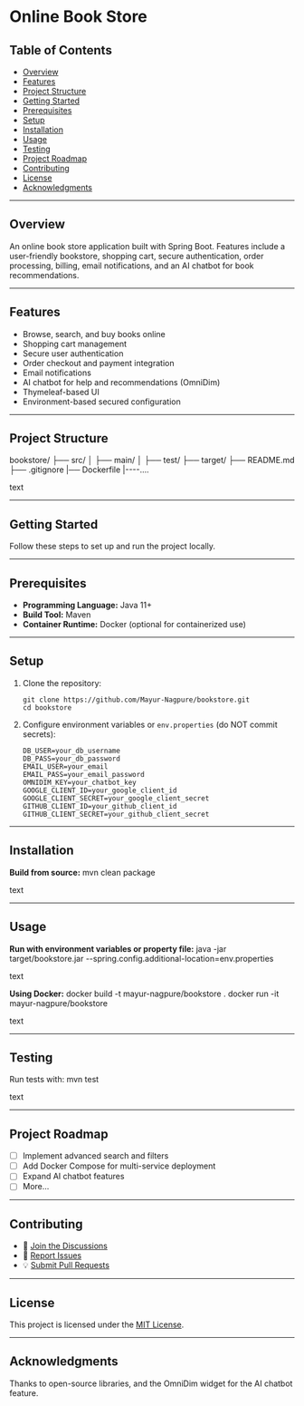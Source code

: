 # Online Book Store

## Table of Contents
- [Overview](#overview)
- [Features](#features)
- [Project Structure](#project-structure)
- [Getting Started](#getting-started)
- [Prerequisites](#prerequisites)
- [Setup](#setup)
- [Installation](#installation)
- [Usage](#usage)
- [Testing](#testing)
- [Project Roadmap](#project-roadmap)
- [Contributing](#contributing)
- [License](#license)
- [Acknowledgments](#acknowledgments)

---

## Overview

An online book store application built with Spring Boot. Features include a user-friendly bookstore, shopping cart, secure authentication, order processing, billing, email notifications, and an AI chatbot for book recommendations.

---

## Features

- Browse, search, and buy books online
- Shopping cart management
- Secure user authentication
- Order checkout and payment integration
- Email notifications
- AI chatbot for help and recommendations (OmniDim)
- Thymeleaf-based UI
- Environment-based secured configuration

---

## Project Structure

bookstore/
├── src/
│ ├── main/
│ ├── test/
├── target/
├── README.md
├── .gitignore
 |──  Dockerfile
 |----....

text

---

## Getting Started

Follow these steps to set up and run the project locally.

---

## Prerequisites

- **Programming Language:** Java 11+
- **Build Tool:** Maven
- **Container Runtime:** Docker (optional for containerized use)

---

## Setup

1. Clone the repository:
    ```
    git clone https://github.com/Mayur-Nagpure/bookstore.git
    cd bookstore
    ```

2. Configure environment variables or `env.properties` (do NOT commit secrets):

    ```
    DB_USER=your_db_username
    DB_PASS=your_db_password
    EMAIL_USER=your_email
    EMAIL_PASS=your_email_password
    OMNIDIM_KEY=your_chatbot_key
    GOOGLE_CLIENT_ID=your_google_client_id
    GOOGLE_CLIENT_SECRET=your_google_client_secret
    GITHUB_CLIENT_ID=your_github_client_id
    GITHUB_CLIENT_SECRET=your_github_client_secret
    ```

---

## Installation

**Build from source:**
mvn clean package

text

---

## Usage

**Run with environment variables or property file:**
java -jar target/bookstore.jar --spring.config.additional-location=env.properties

text

**Using Docker:**
docker build -t mayur-nagpure/bookstore .
docker run -it mayur-nagpure/bookstore

text

---

## Testing

Run tests with:
mvn test

text

---

## Project Roadmap

- [ ] Implement advanced search and filters
- [ ] Add Docker Compose for multi-service deployment
- [ ] Expand AI chatbot features
- [ ] More...

---

## Contributing

- 💬 [Join the Discussions](https://github.com/Mayur-Nagpure/bookstore/discussions)
- 🐛 [Report Issues](https://github.com/Mayur-Nagpure/bookstore/issues)
- 💡 [Submit Pull Requests](https://github.com/Mayur-Nagpure/bookstore/pulls)

---

## License

This project is licensed under the [MIT License](LICENSE).

---

## Acknowledgments

Thanks to  open-source libraries, and the OmniDim widget for the AI chatbot feature.
